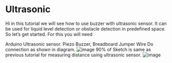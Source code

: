 # Ultrasonic
Hi in this tutorial we will see how to use buzzer with ultrasonic sensor. It can be used for liquid level detection or obstacle detection in predefined space. So let’s get started. For this you will need

Arduino
Ultrasonic sensor.
Piezo Buzzer,
Breadboard
Jumper Wire
Do connection as shown in diagram.
![image](https://user-images.githubusercontent.com/109454073/182101806-8e212390-c3ab-4779-b719-c563e80570be.png)
90% of Sketch is same as previous tutorial for measuring distance using ultrasonic sensor.
![image](https://user-images.githubusercontent.com/109454073/182130046-3eb3d148-a566-4880-ab60-4febcad4b5fa.png)
